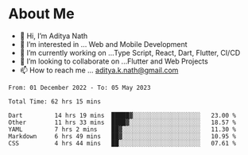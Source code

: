# About Me

- 👋 Hi, I’m Aditya Nath
- 👀 I’m interested in ... Web and Mobile Development
- 🌱 I’m currently working on ...Type Script, React, Dart, Flutter, CI/CD
- 💞️ I’m looking to collaborate on ...Flutter and Web Projects
- 📫 How to reach me ... aditya.k.nath@gmail.com

<!--START_SECTION:waka-->

```text
From: 01 December 2022 - To: 05 May 2023

Total Time: 62 hrs 15 mins

Dart         14 hrs 19 mins  █████▓░░░░░░░░░░░░░░░░░░░   23.00 %
Other        11 hrs 33 mins  ████▓░░░░░░░░░░░░░░░░░░░░   18.57 %
YAML         7 hrs 2 mins    ██▓░░░░░░░░░░░░░░░░░░░░░░   11.30 %
Markdown     6 hrs 49 mins   ██▓░░░░░░░░░░░░░░░░░░░░░░   10.95 %
CSS          4 hrs 44 mins   ██░░░░░░░░░░░░░░░░░░░░░░░   07.61 %
```

<!--END_SECTION:waka-->

<!---
kronosking007/kronosking007 is a ✨ special ✨ repository because its `README.md` (this file) appears on your GitHub profile.
You can click the Preview link to take a look at your changes.
--->
